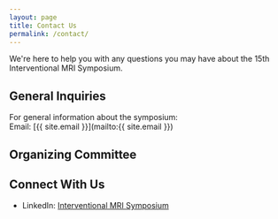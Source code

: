 ```yaml
---
layout: page
title: Contact Us
permalink: /contact/
---
```


We're here to help you with any questions you may have about the 15th Interventional MRI Symposium.

## General Inquiries

For general information about the symposium:  
Email: [{{ site.email }}](mailto:{{ site.email }})

## Organizing Committee

## Connect With Us

- LinkedIn: [Interventional MRI Symposium](https://linkedin.com/in/sciconf2025)

